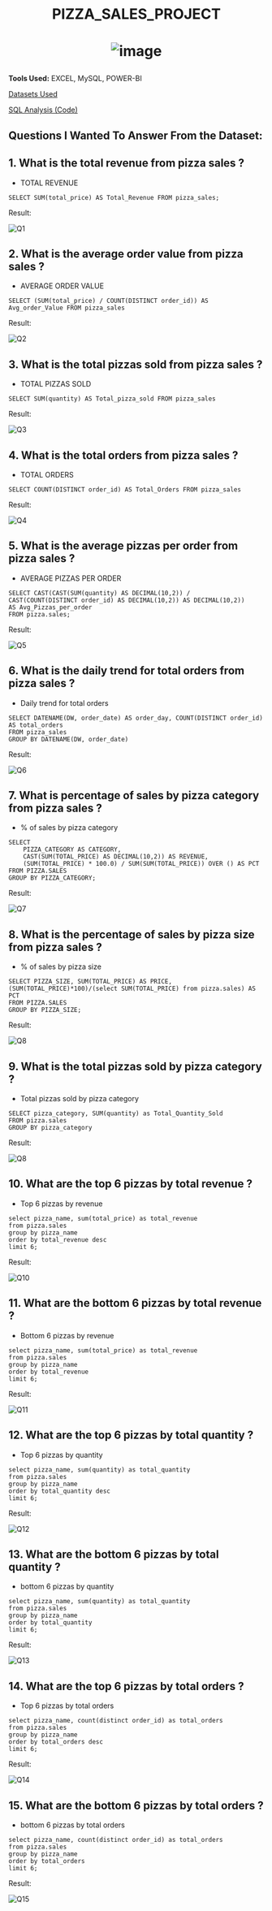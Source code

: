 # <p align="center">PIZZA_SALES_PROJECT</p>
# <p align="center">![image](https://github.com/user-attachments/assets/fc6f85fb-10d5-4604-8123-7431500ea8e2)</p>

**Tools Used:** EXCEL, MySQL, POWER-BI

[Datasets Used](https://drive.google.com/file/d/145icXZlekozs9xTZoOZFvqL9wREm1xOj/view?usp=sharing)

[SQL Analysis (Code)](https://github.com/SharifAthar/Netflix-Shows-and-Movies-SQL/blob/main/Netflix_SQL_Analysis.sql)




## Questions I Wanted To Answer From the Dataset:

## 1. What is the total revenue from pizza sales ?

- TOTAL REVENUE
```mysql
SELECT SUM(total_price) AS Total_Revenue FROM pizza_sales;
```
Result:

![Q1](https://github.com/gnanavikas0112/PIZZA_SALES/blob/00a1d8e72a2ff6bba9607157e1a4ea2bbff74710/Screenshot%202025-06-10%20194806.png)

## 2. What is the average order value from pizza sales ?
- AVERAGE ORDER VALUE
```mysql
SELECT (SUM(total_price) / COUNT(DISTINCT order_id)) AS Avg_order_Value FROM pizza_sales
```
Result:

![Q2](https://github.com/gnanavikas0112/PIZZA_SALES/blob/aee4cc6fdf0d13789286d59e75bc78c066cce878/Screenshot%202025-06-10%20195219.png)

## 3. What is the total pizzas sold from pizza sales ?
- TOTAL PIZZAS SOLD
```mysql
SELECT SUM(quantity) AS Total_pizza_sold FROM pizza_sales
```
Result: 

![Q3](https://github.com/gnanavikas0112/PIZZA_SALES/blob/49dbe1ccf056ddfcaae39c205497666b7b9ae750/Screenshot%202025-06-10%20195434.png)

## 4. What is the total orders from pizza sales ?
- TOTAL ORDERS
```mysql
SELECT COUNT(DISTINCT order_id) AS Total_Orders FROM pizza_sales
```

Result:

![Q4](https://github.com/gnanavikas0112/PIZZA_SALES/blob/afa7fe28ac8e9873bebe2dd8ae41472abf17bfce/Screenshot%202025-06-10%20195636.png)

## 5. What is the average pizzas per order from pizza sales ?
- AVERAGE PIZZAS PER ORDER
```mysql
SELECT CAST(CAST(SUM(quantity) AS DECIMAL(10,2)) / 
CAST(COUNT(DISTINCT order_id) AS DECIMAL(10,2)) AS DECIMAL(10,2))
AS Avg_Pizzas_per_order
FROM pizza.sales;
```

Result:

![Q5](https://github.com/gnanavikas0112/PIZZA_SALES/blob/619ce0573eeeafdb295e790caec852fcf3bc843b/Screenshot%202025-06-10%20200612.png)

## 6. What is the daily trend for total orders from pizza sales ?
- Daily trend for total orders
```mysql
SELECT DATENAME(DW, order_date) AS order_day, COUNT(DISTINCT order_id) AS total_orders 
FROM pizza_sales
GROUP BY DATENAME(DW, order_date)
```

Result:

![Q6](https://github.com/gnanavikas0112/PIZZA_SALES/blob/6fe610f5c13fe1f4659959625b88e5ef76a8153d/Screenshot%202025-06-11%20104838.png)

## 7. What is percentage of sales by pizza category from pizza sales ?
- % of sales by pizza category
```mysql
SELECT 
    PIZZA_CATEGORY AS CATEGORY, 
    CAST(SUM(TOTAL_PRICE) AS DECIMAL(10,2)) AS REVENUE,
    (SUM(TOTAL_PRICE) * 100.0) / SUM(SUM(TOTAL_PRICE)) OVER () AS PCT
FROM PIZZA.SALES
GROUP BY PIZZA_CATEGORY;
```

Result:

![Q7](https://github.com/gnanavikas0112/PIZZA_SALES/blob/9809d004ab78b332d81e1b7941dda37cbffc7276/Screenshot%202025-06-10%20204432.png)

## 8. What is the percentage of sales by pizza size from pizza sales ?
- % of sales by pizza size
```mysql
SELECT PIZZA_SIZE, SUM(TOTAL_PRICE) AS PRICE,
(SUM(TOTAL_PRICE)*100)/(select SUM(TOTAL_PRICE) from pizza.sales) AS PCT
FROM PIZZA.SALES
GROUP BY PIZZA_SIZE;
```

Result:

![Q8](https://github.com/gnanavikas0112/PIZZA_SALES/blob/b5d65a8cc4dcbdd9f3e913daa6c9dc1d74644123/Screenshot%202025-06-10%20212008.png)

## 9. What is the total pizzas sold by pizza category ?
- Total pizzas sold by pizza category
```mysql
SELECT pizza_category, SUM(quantity) as Total_Quantity_Sold
FROM pizza.sales
GROUP BY pizza_category
```

Result:

![Q8](https://github.com/gnanavikas0112/PIZZA_SALES/blob/00670bb576aabac3d16258d90ef44136e6e7d44f/Screenshot%202025-06-11%20112340.png)

## 10. What are the top 6 pizzas by total revenue ?
- Top 6 pizzas by revenue
```mysql
select pizza_name, sum(total_price) as total_revenue
from pizza.sales
group by pizza_name
order by total_revenue desc
limit 6;
```

Result:

![Q10](https://github.com/gnanavikas0112/PIZZA_SALES/blob/011bacf30ca2b15ae46e682034e34bcb82b2793f/Screenshot%202025-06-11%20113105.png)

## 11. What are the bottom 6 pizzas by total revenue ?
- Bottom 6 pizzas by revenue
```mysql
select pizza_name, sum(total_price) as total_revenue
from pizza.sales
group by pizza_name
order by total_revenue
limit 6;
```

Result:

![Q11](https://github.com/gnanavikas0112/PIZZA_SALES/blob/2659f634fdc575f0145bf86c231dfeeb426bb646/Screenshot%202025-06-11%20113148.png)

## 12. What are the top 6 pizzas by total quantity ?
- Top 6 pizzas by quantity
```mysql
select pizza_name, sum(quantity) as total_quantity
from pizza.sales
group by pizza_name
order by total_quantity desc
limit 6;
```

Result:

![Q12](https://github.com/gnanavikas0112/PIZZA_SALES/blob/6babdb271f6f514bf57325d40922fb092aef0a53/Screenshot%202025-06-11%20113312.png)

## 13. What are the bottom 6 pizzas by total quantity ?
- bottom 6 pizzas by quantity
```mysql
select pizza_name, sum(quantity) as total_quantity
from pizza.sales
group by pizza_name
order by total_quantity
limit 6;
```

Result:

![Q13](https://github.com/gnanavikas0112/PIZZA_SALES/blob/d1689a7b69d46419443ae130ef15063aff881bfd/Screenshot%202025-06-11%20113359.png)

## 14. What are the top 6 pizzas by total orders ?
- Top 6 pizzas by total orders
```mysql
select pizza_name, count(distinct order_id) as total_orders
from pizza.sales
group by pizza_name
order by total_orders desc
limit 6;
```

Result:

![Q14](https://github.com/gnanavikas0112/PIZZA_SALES/blob/fa8e9eaafbc8f908bc21210d52e5259a1cdf2986/Screenshot%202025-06-11%20113612.png)

## 15. What are the bottom 6 pizzas by total orders ?
- bottom 6 pizzas by total orders
```mysql
select pizza_name, count(distinct order_id) as total_orders
from pizza.sales
group by pizza_name
order by total_orders
limit 6;
```

Result:

![Q15](https://github.com/gnanavikas0112/PIZZA_SALES/blob/8e1afa029e4f72868720655cff2e807a1ed3e343/Screenshot%202025-06-11%20113657.png)






